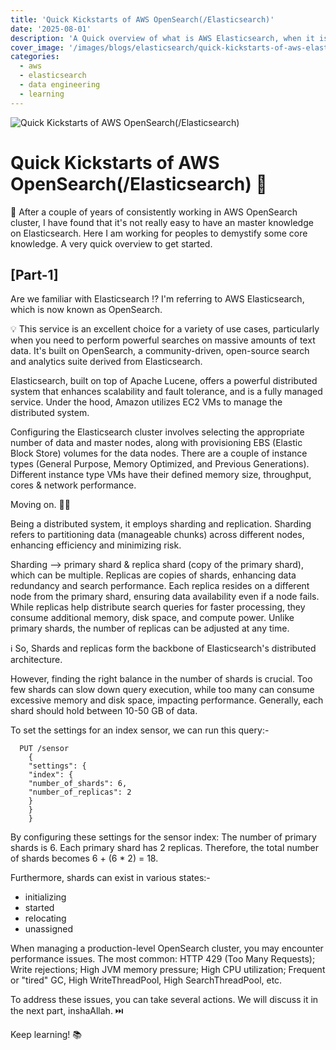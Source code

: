 ```yaml
---
title: 'Quick Kickstarts of AWS OpenSearch(/Elasticsearch)'
date: '2025-08-01'
description: 'A Quick overview of what is AWS Elasticsearch, when it is a perfect choice, cluster data distribution, sharding, replicas, configurations and common issues.'
cover_image: '/images/blogs/elasticsearch/quick-kickstarts-of-aws-elasticsearch.webp'
categories:
  - aws
  - elasticsearch
  - data engineering
  - learning
---
```


![Quick Kickstarts of AWS OpenSearch(/Elasticsearch)](/images/blogs/elasticsearch/quick-kickstarts-of-aws-elasticsearch.webp 'Quick Kickstarts of AWS OpenSearch(/Elasticsearch')

# Quick Kickstarts of AWS OpenSearch(/Elasticsearch) 🚀

👋 After a couple of years of consistently working in AWS OpenSearch cluster, I have found that it's not really easy to have an master knowledge on Elasticsearch. Here I am working for peoples to demystify some core knowledge. A very quick overview to get started.

## [Part-1]

Are we familiar with Elasticsearch ⁉️
I'm referring to AWS Elasticsearch, which is now known as OpenSearch.

💡 This service is an excellent choice for a variety of use cases, particularly when you need to perform powerful searches on massive amounts of text data. It's built on OpenSearch, a community-driven, open-source search and analytics suite derived from Elasticsearch.

Elasticsearch, built on top of Apache Lucene, offers a powerful distributed system that enhances scalability and fault tolerance, and is a fully managed service. Under the hood, Amazon utilizes EC2 VMs to manage the distributed system.

Configuring the Elasticsearch cluster involves selecting the appropriate number of data and master nodes, along with provisioning EBS (Elastic Block Store) volumes for the data nodes.
There are a couple of instance types (General Purpose, Memory Optimized, and Previous Generations). Different instance type VMs have their defined memory size, throughput, cores & network performance.

Moving on. 🚶‍➡️

Being a distributed system, it employs sharding and replication.
Sharding refers to partitioning data (manageable chunks) across different nodes, enhancing efficiency and minimizing risk.

Sharding --> primary shard &
                      replica shard (copy of the primary shard), which can be multiple.
Replicas are copies of shards, enhancing data redundancy and search performance. Each replica resides on a different node from the primary shard, ensuring data availability even if a node fails. While replicas help distribute search queries for faster processing, they consume additional memory, disk space, and compute power.
Unlike primary shards, the number of replicas can be adjusted at any time.

ℹ️ So, Shards and replicas form the backbone of Elasticsearch's distributed architecture.

However, finding the right balance in the number of shards is crucial. Too few shards can slow down query execution, while too many can consume excessive memory and disk space, impacting performance.
Generally, each shard should hold between 10-50 GB of data.

To set the settings for an index sensor, we can run this query:-
```  
  PUT /sensor
    {
    "settings": {
    "index": {
    "number_of_shards": 6,
    "number_of_replicas": 2
    }
    }
    }
```
By configuring these settings for the sensor index:
The number of primary shards is 6.
Each primary shard has 2 replicas.
Therefore, the total number of shards becomes 6 + (6 * 2) = 18.

Furthermore, shards can exist in various states:-
- initializing
- started
- relocating
- unassigned

When managing a production-level OpenSearch cluster, you may encounter performance issues. The most common: HTTP 429 (Too Many Requests); Write rejections; High JVM memory pressure; High CPU utilization; Frequent or "tired" GC, High WriteThreadPool, High SearchThreadPool, etc.

To address these issues, you can take several actions.
We will discuss it in the next part, inshaAllah. ⏭️

Keep learning! 📚

